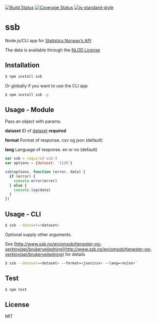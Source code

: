 [![Build Status](https://travis-ci.org/zrrrzzt/ssb.svg?branch=master)](https://travis-ci.org/zrrrzzt/ssb)
[![Coverage Status](https://coveralls.io/repos/zrrrzzt/ssb/badge.svg?branch=master&service=github)](https://coveralls.io/github/zrrrzzt/ssb?branch=master)
[![js-standard-style](https://img.shields.io/badge/code%20style-standard-brightgreen.svg?style=flat)](https://github.com/feross/standard)
# ssb

Node.js/CLI app for [Statistics Norway’s API](http://data.ssb.no/api/?lang=en)

The data is available through the [NLOD License](http://data.norge.no/nlod/en/)

## Installation

```sh
$ npm install ssb
```

Or globally if you want to use the CLI app

```sh
$ npm install ssb -g
```

## Usage - Module

Pass an object with params.

**dataset** ID of [dataset](http://data.ssb.no/api/?lang=en) ***required***

**format** Format of response. csv og json (default)

**lang** Language of response. en or no (default)

```javascript
var ssb = require('ssb')
var options = {dataset: '1120'}

ssb(options, function (error, data) {
  if (error) {
    console.error(error)
  } else {
    console.log(data)
  }
})
```

## Usage - CLI

```sh
$ ssb --dataset=<dataset>
```

Optional supply other arguments.

See [http://www.ssb.no/en/omssb/tjenester-og-verktoy/api/brukerveiledning](http://www.ssb.no/en/omssb/tjenester-og-verktoy/api/brukerveiledning) for details

```sh
$ ssb --dataset=<dataset> --format=<json|csv> --lang=<no|en>`
```

## Test

```sh
$ npm test
```

## License
MIT
